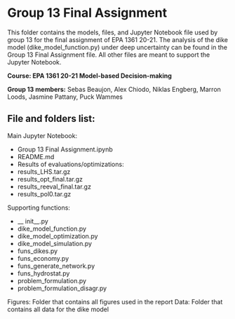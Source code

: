 # Group 13 Final Assignment

This folder contains the models, files, and Jupyter Notebook file used 
by group 13 for the final assignment of EPA 1361 20-21. The analysis 
of the dike model (dike_model_function.py) under deep uncertainty can 
be found in the Group 13 Final Assignment file. All other files are 
meant to support the Jupyter Notebook.

**Course: EPA 1361 20-21 Model-based Decision-making**

**Group 13 members:** 
Sebas Beaujon, Alex Chiodo, Niklas Engberg, 
Marron Loods, Jasmine Pattany, Puck Wammes


## File and folders list:

Main Jupyter Notebook:
- Group 13 Final Assignment.ipynb
- README.md 
- Results of evaluations/optimizations:
 - results_LHS.tar.gz
 - results_opt_final.tar.gz
 - results_reeval_final.tar.gz
 - results_pol0.tar.gz

Supporting functions:
- __ init__.py
- dike_model_function.py
- dike_model_optimization.py
- dike_model_simulation.py
- funs_dikes.py
- funs_economy.py
- funs_generate_network.py
- funs_hydrostat.py
- problem_formulation.py
- problem_formulation_disagr.py

Figures: Folder that contains all figures used in the report
Data: Folder that contains all data for the dike model
